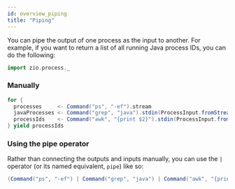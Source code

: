 ```yaml
---
id: overview_piping
title: "Piping"
---
```


You can pipe the output of one process as the input to another. For example, if you want to return a list of all running
Java process IDs, you can do the following:

```scala mdoc:invisible
import zio.process._
```

### Manually

```scala mdoc:silent
for {
  processes     <- Command("ps", "-ef").stream
  javaProcesses <- Command("grep", "java").stdin(ProcessInput.fromStreamChunk(processes)).stream
  processIds    <- Command("awk", "{print $2}").stdin(ProcessInput.fromStreamChunk(javaProcesses)).lines
} yield processIds
```

### Using the pipe operator

Rather than connecting the outputs and inputs manually, you can use the `|` operator
(or its named equivalent, `pipe`) like so:

```scala mdoc:silent
(Command("ps", "-ef") | Command("grep", "java") | Command("awk", "{print $2}")).lines
```
